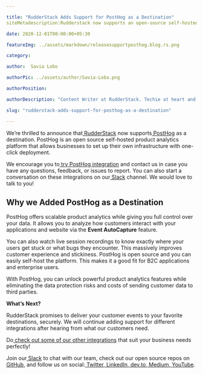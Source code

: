 ```yaml
---

title: "RudderStack Adds Support for PostHog as a Destination"
siteMetadescription:Rudderstack now supports an open-source self-hosted product analytics platform PostHog as a destination. Now with one-click deployment set up your own base.

date: 2020-12-01T00:00:00+05:30

featureImg: ../assets/markdown/releasesupportposthog.blog.rs.png

category: 

author:  Savia Lobo

authorPic: ../assets/author/Savia-Lobo.png

authorPosition: 

authorDescription: "Content Writer at RudderStack. Techie at heart and loves to stay up to date with tech happenings across the globe. Loves singing and composing songs."

slug: "rudderstack-adds-support-for-posthog-as-a-destination"

---
```


We’re thrilled to announce that[ RudderStack](http://www.rudderstack.com) now supports[ PostHog](https://posthog.com/) as a destination. PostHog is an open source self-hosted product analytics platform that allows businesses to set up their own infrastructure with one-click deployment. 

We encourage you to[ try PostHog integration](https://rudderstack.com/integration/posthog/) and contact us in case you have any questions, feedback, or issues to report. You can also start a conversation on these integrations on our[ Slack](https://resources.rudderstack.com/join-rudderstack-slack) channel. We would love to talk to you!


## **Why we Added PostHog as a Destination**

PostHog offers scalable product analytics while giving you full control over your data. It allows you to analyze how customers interact with your applications and website via the **Event AutoCapture** feature. 

You can also watch live session recordings to know exactly where your users get stuck or what bugs they encounter. This  massively improves customer experience and stickiness. PostHog is open source and you can easily self-host the platform. This makes it a good fit for B2C applications and enterprise users. 

With PostHog, you can unlock powerful product analytics features while eliminating the data protection risks and costs of sending customer data to third parties.

**What’s Next?**

RudderStack promises to deliver your customer events to your favorite destinations, securely.  We will continue adding support for different integrations after hearing from what our customers need. 

Do[ check out some of our other integrations](https://rudderstack.com/blog/rudderstack-supports-email-marketing-platform-mailchimp/) that suit your business needs perfectly!

Join our[ Slack](https://resources.rudderstack.com/join-rudderstack-slack) to chat with our team, check out our open source repos on[ GitHub](https://github.com/rudderlabs), and follow us on social:[ Twitter](https://twitter.com/RudderStack),[ LinkedIn](https://www.linkedin.com/company/rudderlabs/),[ dev.to](https://dev.to/rudderstack),[ Medium](https://rudderstack.medium.com/),[ YouTube](https://www.youtube.com/channel/UCgV-B77bV_-LOmKYHw8jvBw).
